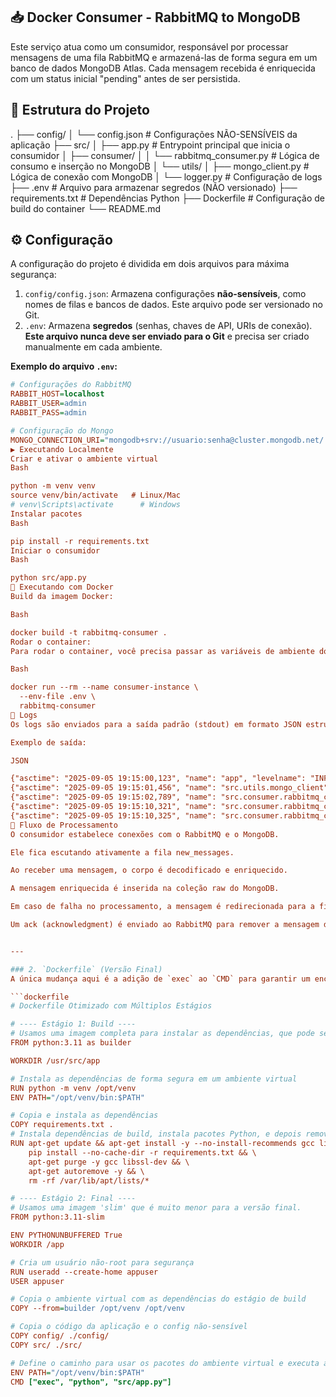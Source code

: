 ## 📥 Docker Consumer - RabbitMQ to MongoDB
Este serviço atua como um consumidor, responsável por processar mensagens de uma fila RabbitMQ e armazená-las de forma segura em um banco de dados MongoDB Atlas. Cada mensagem recebida é enriquecida com um status inicial "pending" antes de ser persistida.

## 📂 Estrutura do Projeto
.
├── config/
│   └── config.json         # Configurações NÃO-SENSÍVEIS da aplicação
├── src/
│   ├── app.py              # Entrypoint principal que inicia o consumidor
│   ├── consumer/
│   │   └── rabbitmq_consumer.py # Lógica de consumo e inserção no MongoDB
│   └── utils/
│       ├── mongo_client.py     # Lógica de conexão com MongoDB
│       └── logger.py           # Configuração de logs
├── .env                    # Arquivo para armazenar segredos (NÃO versionado)
├── requirements.txt        # Dependências Python
├── Dockerfile              # Configuração de build do container
└── README.md

## ⚙️ Configuração
A configuração do projeto é dividida em dois arquivos para máxima segurança:

1.  `config/config.json`: Armazena configurações **não-sensíveis**, como nomes de filas e bancos de dados. Este arquivo pode ser versionado no Git.
2.  `.env`: Armazena **segredos** (senhas, chaves de API, URIs de conexão). **Este arquivo nunca deve ser enviado para o Git** e precisa ser criado manualmente em cada ambiente.

**Exemplo do arquivo `.env`:**
```ini
# Configurações do RabbitMQ
RABBIT_HOST=localhost
RABBIT_USER=admin
RABBIT_PASS=admin

# Configuração do Mongo
MONGO_CONNECTION_URI="mongodb+srv://usuario:senha@cluster.mongodb.net/..."
▶️ Executando Localmente
Criar e ativar o ambiente virtual
Bash

python -m venv venv
source venv/bin/activate   # Linux/Mac
# venv\Scripts\activate      # Windows
Instalar pacotes
Bash

pip install -r requirements.txt
Iniciar o consumidor
Bash

python src/app.py
🐳 Executando com Docker
Build da imagem Docker:

Bash

docker build -t rabbitmq-consumer .
Rodar o container:
Para rodar o container, você precisa passar as variáveis de ambiente do seu arquivo .env.

Bash

docker run --rm --name consumer-instance \
  --env-file .env \
  rabbitmq-consumer
📝 Logs
Os logs são enviados para a saída padrão (stdout) em formato JSON estruturado, ideal para integração com plataformas de monitoramento como Datadog, Splunk ou a stack ELK.

Exemplo de saída:

JSON

{"asctime": "2025-09-05 19:15:00,123", "name": "app", "levelname": "INFO", "message": "iniciando consumidor..."}
{"asctime": "2025-09-05 19:15:01,456", "name": "src.utils.mongo_client", "levelname": "INFO", "message": "conexao com mongodb estabelecida com sucesso"}
{"asctime": "2025-09-05 19:15:02,789", "name": "src.consumer.rabbitmq_consumer", "levelname": "INFO", "message": "consumidor iniciado, aguardando mensagens..."}
{"asctime": "2025-09-05 19:15:10,321", "name": "src.consumer.rabbitmq_consumer", "levelname": "INFO", "message": "mensagem recebida", "body_snippet": "b'{\"id\": \"msg1\"}'"}
{"asctime": "2025-09-05 19:15:10,325", "name": "src.consumer.rabbitmq_consumer", "levelname": "INFO", "message": "documento inserido no mongodb", "inserted_id": "68e8e2c8a7b3f9b2f3e1a1b8"}
📌 Fluxo de Processamento
O consumidor estabelece conexões com o RabbitMQ e o MongoDB.

Ele fica escutando ativamente a fila new_messages.

Ao receber uma mensagem, o corpo é decodificado e enriquecido.

A mensagem enriquecida é inserida na coleção raw do MongoDB.

Em caso de falha no processamento, a mensagem é redirecionada para a fila failed_messages para análise posterior.

Um ack (acknowledgment) é enviado ao RabbitMQ para remover a mensagem da fila principal.


---

### 2. `Dockerfile` (Versão Final)
A única mudança aqui é a adição de `exec` ao `CMD` para garantir um encerramento mais limpo do container.

```dockerfile
# Dockerfile Otimizado com Múltiplos Estágios

# ---- Estágio 1: Build ----
# Usamos uma imagem completa para instalar as dependências, que pode ser descartada depois.
FROM python:3.11 as builder

WORKDIR /usr/src/app

# Instala as dependências de forma segura em um ambiente virtual
RUN python -m venv /opt/venv
ENV PATH="/opt/venv/bin:$PATH"

# Copia e instala as dependências
COPY requirements.txt .
# Instala dependências de build, instala pacotes Python, e depois remove as de build
RUN apt-get update && apt-get install -y --no-install-recommends gcc libssl-dev && \
    pip install --no-cache-dir -r requirements.txt && \
    apt-get purge -y gcc libssl-dev && \
    apt-get autoremove -y && \
    rm -rf /var/lib/apt/lists/*

# ---- Estágio 2: Final ----
# Usamos uma imagem 'slim' que é muito menor para a versão final.
FROM python:3.11-slim

ENV PYTHONUNBUFFERED True
WORKDIR /app

# Cria um usuário não-root para segurança
RUN useradd --create-home appuser
USER appuser

# Copia o ambiente virtual com as dependências do estágio de build
COPY --from=builder /opt/venv /opt/venv

# Copia o código da aplicação e o config não-sensível
COPY config/ ./config/
COPY src/ ./src/

# Define o caminho para usar os pacotes do ambiente virtual e executa a aplicação
ENV PATH="/opt/venv/bin:$PATH"
CMD ["exec", "python", "src/app.py"]